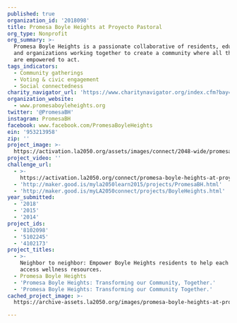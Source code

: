 ```yaml
---
published: true
organization_id: '2018098'
title: Promesa Boyle Heights at Proyecto Pastoral
org_type: Nonprofit
org_summary: >-
  Promesa Boyle Heights is a passionate collaborative of residents, educators,
  and organizations working together to create a community where all thrive and
  are empowered to act.
tags_indicators:
  - Community gatherings
  - Voting & civic engagement
  - Social connectedness
charity_navigator_url: 'https://www.charitynavigator.org/index.cfm?bay=search.profile&ein=953213958'
organization_website:
  - www.promesaboyleheights.org
twitter: '@PromesaBH'
instagram: PromesaBH
facebook: www.facebook.com/PromesaBoyleHeights
ein: '953213958'
zip: ''
project_image: >-
  https://activation.la2050.org/assets/images/connect/2048-wide/promesa-boyle-heights-at-proyecto-pastoral.jpg
project_video: ''
challenge_url:
  - >-
    https://activation.la2050.org/connect/promesa-boyle-heights-at-proyecto-pastoral/
  - 'http://maker.good.is/myla2050learn2015/projects/PromesaBH.html'
  - 'http://maker.good.is/myLA2050connect/projects/BoyleHeights.html'
year_submitted:
  - '2018'
  - '2015'
  - '2014'
project_ids:
  - '8102098'
  - '5102245'
  - '4102173'
project_titles:
  - >-
    Neighbor to neighbor: Empower Boyle Heights residents to help each other
    access wellness resources.
  - Promesa Boyle Heights
  - 'Promesa Boyle Heights: Transforming our Community, Together.'
  - 'Promesa Boyle Heights: Transforming our Community Together.'
cached_project_image: >-
  https://archive-assets.la2050.org/images/promesa-boyle-heights-at-proyecto-pastoral/activation.la2050.org/assets/images/connect/2048-wide/promesa-boyle-heights-at-proyecto-pastoral.jpg

---
```

